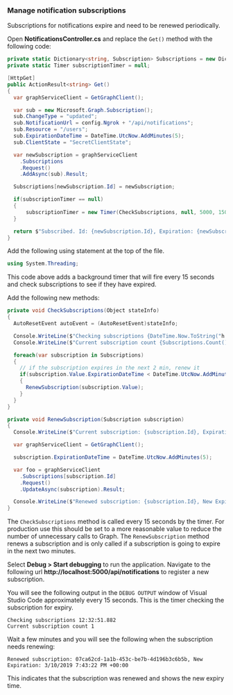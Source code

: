 <!-- markdownlint-disable MD002 MD041 -->

### Manage notification subscriptions

Subscriptions for notifications expire and need to be renewed periodically.

Open **NotificationsController.cs** and replace the `Get()` method with the following code:

```csharp
private static Dictionary<string, Subscription> Subscriptions = new Dictionary<string, Subscription>();
private static Timer subscriptionTimer = null;

[HttpGet]
public ActionResult<string> Get()
{
  var graphServiceClient = GetGraphClient();

  var sub = new Microsoft.Graph.Subscription();
  sub.ChangeType = "updated";
  sub.NotificationUrl = config.Ngrok + "/api/notifications";
  sub.Resource = "/users";
  sub.ExpirationDateTime = DateTime.UtcNow.AddMinutes(5);
  sub.ClientState = "SecretClientState";

  var newSubscription = graphServiceClient
    .Subscriptions
    .Request()
    .AddAsync(sub).Result;

  Subscriptions[newSubscription.Id] = newSubscription;

  if(subscriptionTimer == null)
  {
      subscriptionTimer = new Timer(CheckSubscriptions, null, 5000, 15000);
  }

  return $"Subscribed. Id: {newSubscription.Id}, Expiration: {newSubscription.ExpirationDateTime}";
}
```

Add the following using statement at the top of the file.

```csharp
using System.Threading;
```

This code above adds a background timer that will fire every 15 seconds and check subscriptions to see if they have expired.

Add the following new methods:

```csharp
private void CheckSubscriptions(Object stateInfo)
{
  AutoResetEvent autoEvent = (AutoResetEvent)stateInfo;

  Console.WriteLine($"Checking subscriptions {DateTime.Now.ToString("h:mm:ss.fff")}");
  Console.WriteLine($"Current subscription count {Subscriptions.Count()}");

  foreach(var subscription in Subscriptions)
  {
    // if the subscription expires in the next 2 min, renew it
    if(subscription.Value.ExpirationDateTime < DateTime.UtcNow.AddMinutes(2))
    {
      RenewSubscription(subscription.Value);
    }
  }
}

private void RenewSubscription(Subscription subscription)
{
  Console.WriteLine($"Current subscription: {subscription.Id}, Expiration: {subscription.ExpirationDateTime}");

  var graphServiceClient = GetGraphClient();

  subscription.ExpirationDateTime = DateTime.UtcNow.AddMinutes(5);

  var foo = graphServiceClient
    .Subscriptions[subscription.Id]
    .Request()
    .UpdateAsync(subscription).Result;

  Console.WriteLine($"Renewed subscription: {subscription.Id}, New Expiration: {subscription.ExpirationDateTime}");
}
```

The `CheckSubscriptions` method is called every 15 seconds by the timer. For production use this should be set to a more reasonable value to reduce the number of unnecessary calls to Graph. The `RenewSubscription` method renews a subscription and is only called if a subscription is going to expire in the next two minutes.

Select **Debug > Start debugging** to run the application. Navigate to the following url **http://localhost:5000/api/notifications** to register a new subscription. 

You will see the following output in the `DEBUG OUTPUT` window of Visual Studio Code approximately every 15 seconds.  This is the timer checking the subscription for expiry.

```shell
Checking subscriptions 12:32:51.882
Current subscription count 1
```

Wait a few minutes and you will see the following when the subscription needs renewing:

```shell
Renewed subscription: 07ca62cd-1a1b-453c-be7b-4d196b3c6b5b, New Expiration: 3/10/2019 7:43:22 PM +00:00
```

This indicates that the subscription was renewed and shows the new expiry time.
